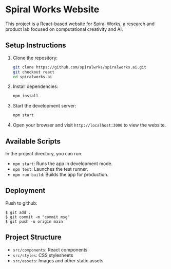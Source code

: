 # Spiral Works Website

This project is a React-based website for Spiral Works, a research and product lab focused on computational creativity and AI.

## Setup Instructions

1. Clone the repository:
   ```bash
   git clone https://github.com/spiralwrks/spiralworks.ai.git
   git checkout react
   cd spiralworks.ai
   ```

2. Install dependencies:
   ```bash
   npm install
   ```

3. Start the development server:
   ```bash
   npm start
   ```

4. Open your browser and visit `http://localhost:3000` to view the website.

## Available Scripts

In the project directory, you can run:

- `npm start`: Runs the app in development mode.
- `npm test`: Launches the test runner.
- `npm run build`: Builds the app for production.

## Deployment

Push to github:
```shell
$ git add .
$ git commit -m "commit msg"
$ git push -u origin main
```

## Project Structure

- `src/components`: React components
- `src/styles`: CSS stylesheets
- `src/assets`: Images and other static assets

